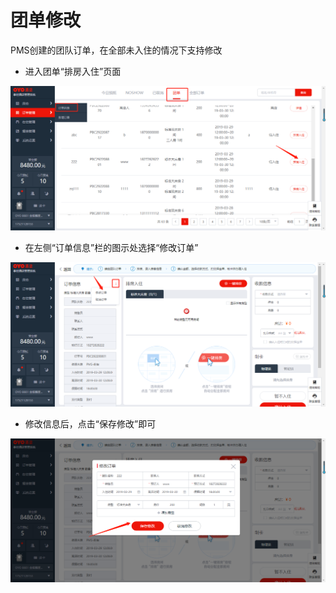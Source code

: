 # 团单修改

PMS创建的团队订单，在全部未入住的情况下支持修改

* 进入团单“排房入住”页面

![](../../../.gitbook/assets/image%20%28775%29.png)

* 在左侧“订单信息”栏的图示处选择“修改订单”

![](../../../.gitbook/assets/image%20%28756%29.png)

* 修改信息后，点击“保存修改”即可

![](../../../.gitbook/assets/image%20%28574%29.png)


